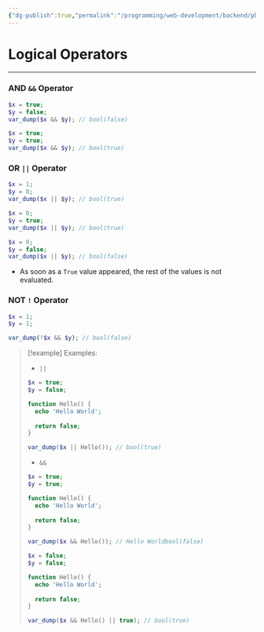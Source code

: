```yaml
---
{"dg-publish":true,"permalink":"/programming/web-development/backend/php/01-procedural/03-operators/07-logical-operators/","tags":["programming","php","webdevelopment","backend"]}
---
```


# Logical Operators

--- 

### AND `&&`  Operator
```php
$x = true;
$y = false;
var_dump($x && $y); // bool(false)

$x = true;
$y = true;
var_dump($x && $y); // bool(true)
```

### OR `||` Operator
```php
$x = 1;
$y = 0;
var_dump($x || $y); // bool(true)

$x = 0;
$y = true;
var_dump($x || $y); // bool(true)

$x = 0;
$y = false;
var_dump($x || $y); // bool(false)
```
- As soon as a `True` value appeared, the rest of the values is not evaluated.

### NOT `!` Operator
```php
$x = 1;
$y = 1;

var_dump(!$x && $y); // bool(false)
```

>[!example] Examples:
> - `||`
>```php
>$x = true;
>$y = false;
>
>function Hello() {
>	echo 'Hello World';
>	
>	return false;
>}
>
>var_dump($x || Hello()); // bool(true)
>```
> - `&&`
>```php
>$x = true;
>$y = true;
>
>function Hello() {
>	echo 'Hello World';
>	
>	return false;
>}
>
>var_dump($x && Hello()); // Hello Worldbool(false)
>```
>```php
>$x = false;
>$y = false;
>
>function Hello() {
>	echo 'Hello World';
>	
>	return false;
>}
>
>var_dump($x && Hello() || true); // bool(true)
>```
